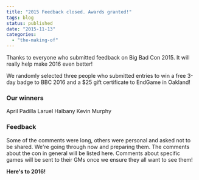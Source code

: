 ```yaml
---
title: "2015 Feedback closed. Awards granted!"
tags: blog
status: published
date: "2015-11-13"
categories: 
  - "the-making-of"
---
```


Thanks to everyone who submitted feedback on Big Bad Con 2015. It will really help make 2016 even better!

We randomly selected three people who submitted entries to win a free 3-day badge to BBC 2016 and a $25 gift certificate to EndGame in Oakland!

### Our winners

April Padilla Laruel Halbany Kevin Murphy

### Feedback

Some of the comments were long, others were personal and asked not to be shared. We're going through now and preparing them. The comments about the con in general will be listed here. Comments about specific games will be sent to their GMs once we ensure they all want to see them!

**Here's to 2016!**
